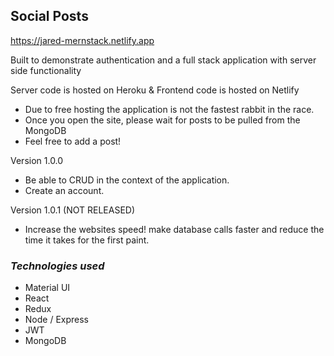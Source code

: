 ## Social Posts

https://jared-mernstack.netlify.app

Built to demonstrate authentication and a full stack application with server side functionality

Server code is hosted on Heroku & Frontend code is hosted on Netlify
- Due to free hosting the application is not the fastest rabbit in the race.
- Once you open the site, please wait for posts to be pulled from the MongoDB 
- Feel free to add a post!

Version 1.0.0
 - Be able to CRUD in the context of the application.
 - Create an account.

Version 1.0.1 (NOT RELEASED)
- Increase the websites speed! make database calls faster and reduce the time it takes for the first paint.

### *Technologies used*

- Material UI
- React
- Redux
- Node / Express
- JWT
- MongoDB
